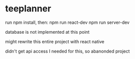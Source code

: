 # teeplanner

run npm install, then:
npm run react-dev
npm run server-dev

database is not implemented at this point

might rewrite this entire project with react native

didn't get api access I needed for this, so abanonded project

